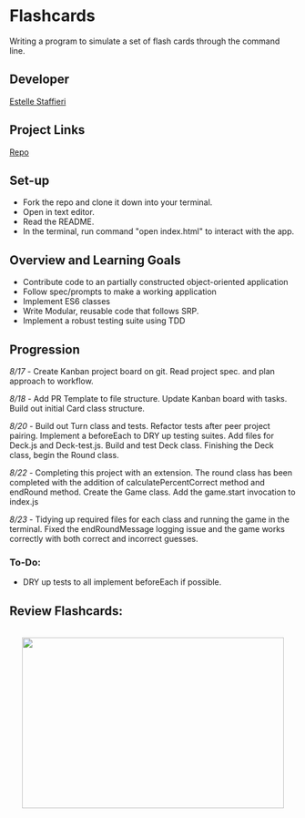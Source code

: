 # Flashcards
Writing a program to simulate a set of flash cards through the command line.

## Developer
[Estelle Staffieri](https://github.com/Estaffieri)

## Project Links
[Repo](https://github.com/Estaffieri/flashcards)

## Set-up
- Fork the repo and clone it down into your terminal.
- Open in text editor.
- Read the README.
- In the terminal, run command "open index.html" to interact with the app.

## Overview and Learning Goals
- Contribute code to an partially constructed object-oriented application
- Follow spec/prompts to make a working application
- Implement ES6 classes
- Write Modular, reusable code that follows SRP.
- Implement a robust testing suite using TDD

## Progression
*8/17* - Create Kanban project board on git. Read project spec. and plan approach to workflow.

*8/18* - Add PR Template to file structure. Update Kanban board with tasks. Build out initial Card class structure.

*8/20* - Build out Turn class and tests. Refactor tests after peer project pairing. Implement a beforeEach to DRY up testing suites. Add files for Deck.js and Deck-test.js. Build and test Deck class. Finishing the Deck class, begin the Round class.

*8/22* - Completing this project with an extension. The round class has been completed with the addition of calculatePercentCorrect method and endRound method. Create the Game class. Add the game.start invocation to index.js

*8/23* - Tidying up required files for each class and running the game in the terminal. Fixed the endRoundMessage logging issue and the game works correctly with both correct and incorrect guesses.


### To-Do:
- DRY up tests to all implement beforeEach if possible.

## Review Flashcards:

<p align="center"></br>
  <img width="460" height="300" src="" alt="">
</p>

